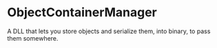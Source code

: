# ObjectContainerManager
A DLL that lets you store objects and serialize them, into binary, to pass them somewhere.

